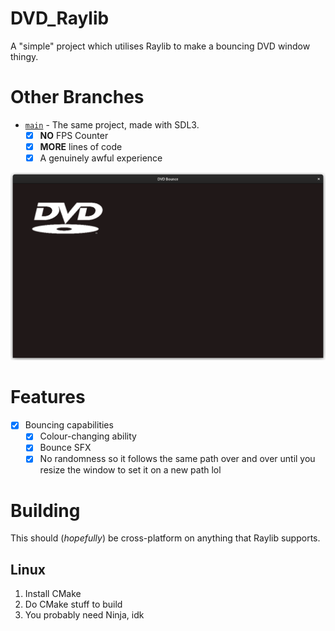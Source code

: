 # DVD_Raylib
A "simple" project which utilises Raylib to make a bouncing DVD window thingy.

# Other Branches
- [`main`][mbranch] - The same project, made with SDL3.
  - [x] **NO** FPS Counter
  - [x] **MORE** lines of code
  - [x] A genuinely awful experience

![img.png](img.png)

# Features
- [x] Bouncing capabilities
  - [x] Colour-changing ability
  - [x] Bounce SFX
  - [x] No randomness so it follows the same path over and over until you resize the window to set it on a new path lol

# Building
This should (*hopefully*) be cross-platform on anything that Raylib supports.
## Linux
1. Install CMake
2. Do CMake stuff to build
3. You probably need Ninja, idk

[mbranch]: https://github.com/StupidRepo/DVD_SDL3/tree/main
